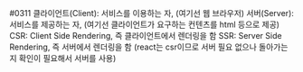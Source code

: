 #0311
클라이언트(Client): 서비스를 이용하는 자, (여기선 웹 브라우저)
서버(Server): 서비스를 제공하는 자, (여기선 클라이언트가 요구하는 컨텐츠를 html 등으로 제공)
CSR: Client Side Rendering, 즉 클라이언트에서 렌더링을 함
SSR: Server Side Rendering, 즉 서버에서 렌더링을 함
(react는 csr이므로 서버 필요 없으나 돌아가는지 확인이 필요해서 서버를 사용)
